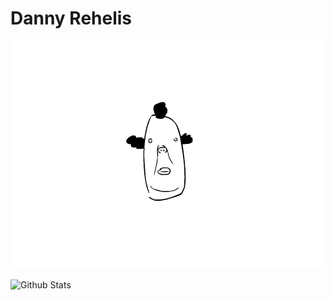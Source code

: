 # Danny Rehelis
![Animation](images/animation.gif "Banner")

![Github Stats](https://github-readme-stats.vercel.app/api?username=autogun&show_icons=true)